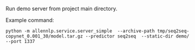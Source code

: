 Run demo server from project main directory.

Example command:

```
python -m allennlp.service.server_simple  --archive-path tmp/seq2seq-copynet_0.001_30/model.tar.gz --predictor seq2seq  --static-dir demo/ --port 1337
```
